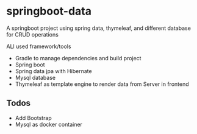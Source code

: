 # springboot-data
A springboot project using spring data, thymeleaf, and different database for CRUD operations

ALl used framework/tools

* Gradle to manage dependencies and build project
* Spring boot
* Spring data jpa with Hibernate
* Mysql database
* Thymeleaf as template engine to render data from Server in frontend

## Todos
* Add Bootstrap 
* Mysql as docker container
